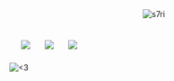 　　　　　　　　　　　　　　　　　<img src="https://komarev.com/ghpvc/?username=s7ri&label=swags&color=bc4475&style=flat" alt="s7ri" />

　[![](https://github.com/user-attachments/assets/61d90874-228b-404d-b493-e3a4b69e181a)](https://xe4ni.straw.page)
　[![](https://github.com/user-attachments/assets/27594cd5-4df7-4e9f-87d6-6914733e9d5c)](https://guns.lol/xe4ni)
　[![](https://github.com/user-attachments/assets/20ce38ae-6ff3-46b1-9d70-5501ecc51d56)](https://xe4ni.atabook.org)
 ---
 ![<3](https://github.com/user-attachments/assets/f4aae8ae-e12c-433a-8ec4-f816ef788e37)




 
















<!--
**s7ri/s7ri** is a ✨ _special_ ✨ repository because its `README.md` (this file) appears on your GitHub profile.

Here are some ideas to get you started:

- 🔭 I’m currently working on ...
- 🌱 I’m currently learning ...
- 👯 I’m looking to collaborate on ...
- 🤔 I’m looking for help with ...
- 💬 Ask me about ...
- 📫 How to reach me: ...
- 😄 Pronouns: ...
- ⚡ Fun fact: ...
-->
